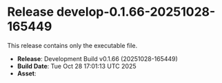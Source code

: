 # Release develop-0.1.66-20251028-165449

This release contains only the executable file.

- **Release**: Development Build v0.1.66 (20251028-165449)
- **Build Date**: Tue Oct 28 17:01:13 UTC 2025
- **Asset**: 
